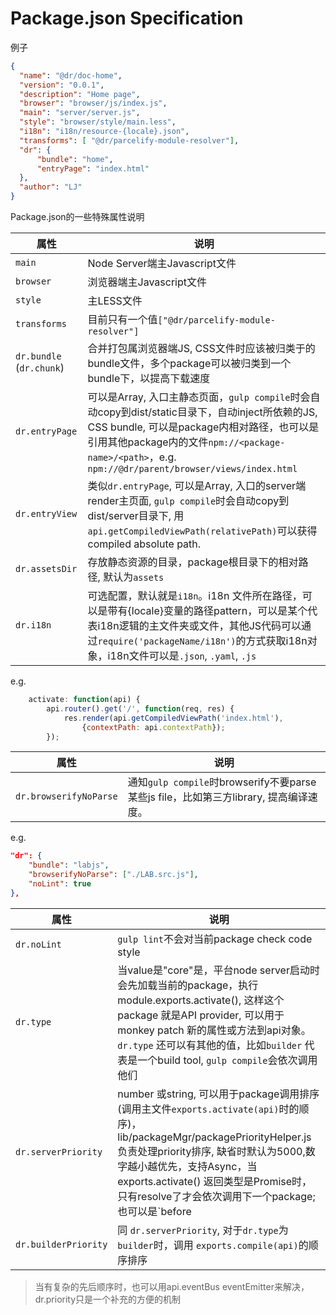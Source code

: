Package.json Specification
===========

例子
```json
{
  "name": "@dr/doc-home",
  "version": "0.0.1",
  "description": "Home page",
  "browser": "browser/js/index.js",
  "main": "server/server.js",
  "style": "browser/style/main.less",
  "i18n": "i18n/resource-{locale}.json",
  "transforms": [ "@dr/parcelify-module-resolver"],
  "dr": {
	  "bundle": "home",
	  "entryPage": "index.html"
  },
  "author": "LJ"
}
```
Package.json的一些特殊属性说明

| 属性 | 说明
| -- | --
| `main` | Node Server端主Javascript文件
| `browser` | 浏览器端主Javascript文件
| `style` | 主LESS文件
| `transforms` | 目前只有一个值`["@dr/parcelify-module-resolver"]`
| `dr.bundle` (`dr.chunk`) | 合并打包属浏览器端JS, CSS文件时应该被归类于的bundle文件，多个package可以被归类到一个bundle下，以提高下载速度
| `dr.entryPage` | 可以是Array, 入口主静态页面，`gulp compile`时会自动copy到dist/static目录下，自动inject所依赖的JS, CSS bundle, 可以是package内相对路径，也可以是引用其他package内的文件`npm://<package-name>/<path>`，e.g. `npm://@dr/parent/browser/views/index.html`
| `dr.entryView` | 类似`dr.entryPage`, 可以是Array, 入口的server端render主页面, `gulp compile`时会自动copy到dist/server目录下, 用`api.getCompiledViewPath(relativePath)`可以获得compiled absolute path.
| `dr.assetsDir` | 存放静态资源的目录，package根目录下的相对路径, 默认为`assets`
| `dr.i18n` | 可选配置，默认就是`i18n`。i18n 文件所在路径，可以是带有{locale}变量的路径pattern，可以是某个代表i18n逻辑的主文件夹或文件，其他JS代码可以通过`require('packageName/i18n')`的方式获取i18n对象，i18n文件可以是`.json`, `.yaml`, `.js`
e.g.

```javascript
	activate: function(api) {
		api.router().get('/', function(req, res) {
			res.render(api.getCompiledViewPath('index.html'),
				{contextPath: api.contextPath});
		});
```
| 属性 | 说明
| -- | --
| `dr.browserifyNoParse` | 通知`gulp compile`时browserify不要parse某些js file，比如第三方library, 提高编译速度。

e.g.
```json
"dr": {
	"bundle": "labjs",
	"browserifyNoParse": ["./LAB.src.js"],
	"noLint": true
},
```
| 属性 | 说明
| -- | --
| `dr.noLint` | `gulp lint`不会对当前package check code style
| `dr.type` | 当value是"core"是，平台node server启动时会先加载当前的package，执行module.exports.activate(), 这样这个package 就是API provider, 可以用于monkey patch 新的属性或方法到api对象。`dr.type` 还可以有其他的值，比如`builder` 代表是一个build tool, `gulp compile`会依次调用他们
| `dr.serverPriority` | number 或string, 可以用于package调用排序(调用主文件`exports.activate(api)`时的顺序)，lib/packageMgr/packagePriorityHelper.js负责处理priority排序, 缺省时默认为5000,数字越小越优先，支持Async，当exports.activate() 返回类型是Promise时，只有resolve了才会依次调用下一个package; 也可以是`before|after <package-name>`的string格式，比如'before @dr/my-package', 所有before, after相同package的priority会被视为可以同时，以Promise.all()的方式处理主文件的返回结果，然后调用下一个package。
| `dr.builderPriority` | 同 `dr.serverPriority`, 对于`dr.type`为`builder`时，调用 `exports.compile(api)`的顺序排序

> 当有复杂的先后顺序时，也可以用api.eventBus eventEmitter来解决，dr.priority只是一个补充的方便的机制
